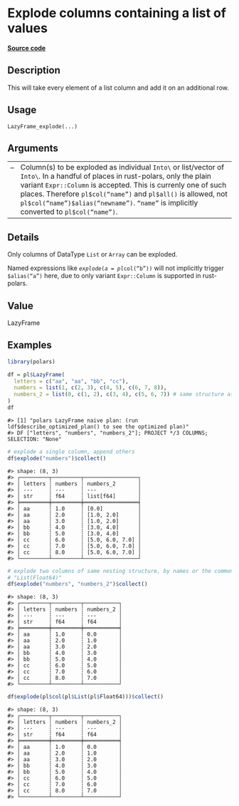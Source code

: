 

# Explode columns containing a list of values

[**Source code**](https://github.com/pola-rs/r-polars/tree/main/R/lazyframe__lazy.R#L1642)

## Description

This will take every element of a list column and add it on an
additional row.

## Usage

<pre><code class='language-R'>LazyFrame_explode(...)
</code></pre>

## Arguments

<table>
<tr>
<td style="white-space: nowrap; font-family: monospace; vertical-align: top">
<code id="LazyFrame_explode_:_...">…</code>
</td>
<td>
Column(s) to be exploded as individual
<code style="white-space: pre;">Into\<Expr\></code> or list/vector of
<code style="white-space: pre;">Into\<Expr\></code>. In a handful of
places in rust-polars, only the plain variant <code>Expr::Column</code>
is accepted. This is currenly one of such places. Therefore
<code>pl$col(“name”)</code> and <code>pl$all()</code> is allowed, not
<code>pl$col(“name”)$alias(“newname”)</code>. <code>“name”</code> is
implicitly converted to <code>pl$col(“name”)</code>.
</td>
</tr>
</table>

## Details

Only columns of DataType <code>List</code> or <code>Array</code> can be
exploded.

Named expressions like <code style="white-space: pre;">$explode(a =
pl$col(“b”))</code> will not implicitly trigger
<code style="white-space: pre;">$alias(“a”)</code> here, due to only
variant <code>Expr::Column</code> is supported in rust-polars.

## Value

LazyFrame

## Examples

``` r
library(polars)

df = pl$LazyFrame(
  letters = c("aa", "aa", "bb", "cc"),
  numbers = list(1, c(2, 3), c(4, 5), c(6, 7, 8)),
  numbers_2 = list(0, c(1, 2), c(3, 4), c(5, 6, 7)) # same structure as numbers
)
df
```

    #> [1] "polars LazyFrame naive plan: (run ldf$describe_optimized_plan() to see the optimized plan)"
    #> DF ["letters", "numbers", "numbers_2"]; PROJECT */3 COLUMNS; SELECTION: "None"

``` r
# explode a single column, append others
df$explode("numbers")$collect()
```

    #> shape: (8, 3)
    #> ┌─────────┬─────────┬─────────────────┐
    #> │ letters ┆ numbers ┆ numbers_2       │
    #> │ ---     ┆ ---     ┆ ---             │
    #> │ str     ┆ f64     ┆ list[f64]       │
    #> ╞═════════╪═════════╪═════════════════╡
    #> │ aa      ┆ 1.0     ┆ [0.0]           │
    #> │ aa      ┆ 2.0     ┆ [1.0, 2.0]      │
    #> │ aa      ┆ 3.0     ┆ [1.0, 2.0]      │
    #> │ bb      ┆ 4.0     ┆ [3.0, 4.0]      │
    #> │ bb      ┆ 5.0     ┆ [3.0, 4.0]      │
    #> │ cc      ┆ 6.0     ┆ [5.0, 6.0, 7.0] │
    #> │ cc      ┆ 7.0     ┆ [5.0, 6.0, 7.0] │
    #> │ cc      ┆ 8.0     ┆ [5.0, 6.0, 7.0] │
    #> └─────────┴─────────┴─────────────────┘

``` r
# explode two columns of same nesting structure, by names or the common dtype
# "List(Float64)"
df$explode("numbers", "numbers_2")$collect()
```

    #> shape: (8, 3)
    #> ┌─────────┬─────────┬───────────┐
    #> │ letters ┆ numbers ┆ numbers_2 │
    #> │ ---     ┆ ---     ┆ ---       │
    #> │ str     ┆ f64     ┆ f64       │
    #> ╞═════════╪═════════╪═══════════╡
    #> │ aa      ┆ 1.0     ┆ 0.0       │
    #> │ aa      ┆ 2.0     ┆ 1.0       │
    #> │ aa      ┆ 3.0     ┆ 2.0       │
    #> │ bb      ┆ 4.0     ┆ 3.0       │
    #> │ bb      ┆ 5.0     ┆ 4.0       │
    #> │ cc      ┆ 6.0     ┆ 5.0       │
    #> │ cc      ┆ 7.0     ┆ 6.0       │
    #> │ cc      ┆ 8.0     ┆ 7.0       │
    #> └─────────┴─────────┴───────────┘

``` r
df$explode(pl$col(pl$List(pl$Float64)))$collect()
```

    #> shape: (8, 3)
    #> ┌─────────┬─────────┬───────────┐
    #> │ letters ┆ numbers ┆ numbers_2 │
    #> │ ---     ┆ ---     ┆ ---       │
    #> │ str     ┆ f64     ┆ f64       │
    #> ╞═════════╪═════════╪═══════════╡
    #> │ aa      ┆ 1.0     ┆ 0.0       │
    #> │ aa      ┆ 2.0     ┆ 1.0       │
    #> │ aa      ┆ 3.0     ┆ 2.0       │
    #> │ bb      ┆ 4.0     ┆ 3.0       │
    #> │ bb      ┆ 5.0     ┆ 4.0       │
    #> │ cc      ┆ 6.0     ┆ 5.0       │
    #> │ cc      ┆ 7.0     ┆ 6.0       │
    #> │ cc      ┆ 8.0     ┆ 7.0       │
    #> └─────────┴─────────┴───────────┘
